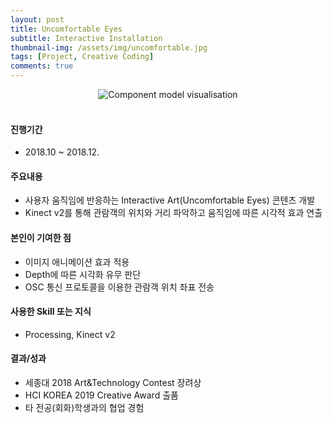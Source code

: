 ```yaml
---
layout: post
title: Uncomfortable Eyes
subtitle: Interactive Installation
thumbnail-img: /assets/img/uncomfortable.jpg
tags: [Project, Creative Coding]
comments: true
---
```


<center>
<img src="/assets/img/Uncomfortable_eyes_demo.gif" alt="Component model visualisation">
</center>  

<br>

#### 진행기간
  - 2018.10 ~ 2018.12.  

#### 주요내용
  - 사용자 움직임에 반응하는 Interactive Art(Uncomfortable Eyes) 콘텐츠 개발
  - Kinect v2를 통해 관람객의 위치와 거리 파악하고 움직임에 따른 시각적 효과 연출  

#### 본인이 기여한 점 
  - 이미지 애니메이션 효과 적용 
  - Depth에 따른 시각화 유무 판단 
  - OSC 통신 프로토콜을 이용한 관람객 위치 좌표 전송  

#### 사용한 Skill 또는 지식 
  - Processing, Kinect v2  

#### 결과/성과 
  - 세종대 2018 Art&Technology Contest 장려상 
  - HCI KOREA 2019 Creative Award 출품 
  - 타 전공(회화)학생과의 협업 경험  
